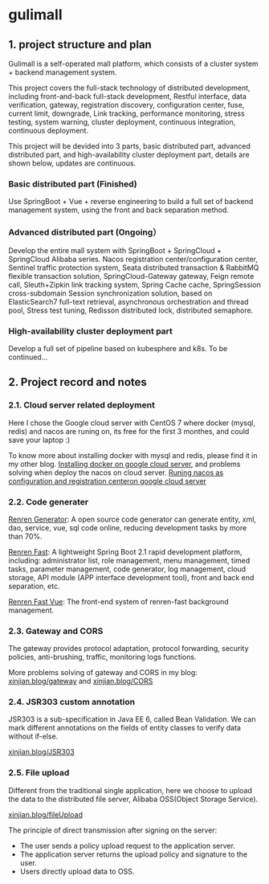 # gulimall

## 1. project structure and plan 

Gulimall is a self-operated mall platform, which consists of a cluster system + backend management system.

This project covers the full-stack technology of distributed development, including front-and-back full-stack development, Restful interface, data verification, gateway, registration discovery, configuration center, fuse, current limit, downgrade,
Link tracking, performance monitoring, stress testing, system warning, cluster deployment, continuous integration, continuous deployment.

This project will be devided into 3 parts, basic distributed part, advanced distributed part, and high-availability cluster deployment part, details are shown below, updates are continuous.

### Basic distributed part (Finished)

Use SpringBoot + Vue + reverse engineering to build a full set of backend management system, using the front and back separation method.

### Advanced distributed part (Ongoing）

Develop the entire mall system with SpringBoot + SpringCloud + SpringCloud Alibaba series. Nacos registration center/configuration center, Sentinel traffic protection system, Seata distributed transaction & RabbitMQ flexible transaction solution,
SpringCloud-Gateway gateway, Feign remote call, Sleuth+Zipkin link tracking system, Spring Cache cache, SpringSession cross-subdomain Session synchronization solution, based on ElasticSearch7 full-text retrieval, asynchronous orchestration and thread pool,
Stress test tuning, Redisson distributed lock, distributed semaphore.

### High-availability cluster deployment part

Develop a full set of pipeline based on kubesphere and k8s. To be continued...


## 2. Project record and notes

### 2.1. Cloud server related deployment

Here I chose the Google cloud server with CentOS 7 where docker (mysql, redis) and nacos are runing on, its free for the first 3 monthes, and could save your laptop :)

To know more about installing docker with mysql and redis, please find it in my other blog. [Installing docker on google cloud server](https://github.com/Xinjiann/java/blob/main/Deploy%20docker%20with%20mysql%20and%20redis%20on%20google%20cloud%20server.md), and problems solving when deploy the nacos on cloud server. [Runing nacos as configuration and registration centeron google cloud server](https://github.com/Xinjiann/java/blob/main/Runing%20nacos%20as%20configuration%20and%20registration%20centeron%20google%20cloud%20server.md)

### 2.2. Code generater

[Renren Generator](https://gitee.com/renrenio/renren-generator): A open source code generator can generate entity, xml, dao, service, vue, sql code online, reducing development tasks by more than 70%.

[Renren Fast](https://gitee.com/renrenio/renren-fast): A lightweight Spring Boot 2.1 rapid development platform, including: administrator list, role management, menu management, timed tasks, parameter management, code generator, log management, cloud storage, API module (APP interface development tool), front and back end separation, etc.

[Renren Fast Vue](https://gitee.com/renrenio/renren-fast-vue): The front-end system of renren-fast background management.



### 2.3. Gateway and CORS

The gateway provides protocol adaptation, protocol forwarding, security policies, anti-brushing, traffic, monitoring logs functions.

More problems solving of gateway and CORS in my blog: [xinjian.blog/gateway](http://xinjian.blog/2020/11/28/Spring-Cloud-Gateway-Service-Startup-Error/) and  [xinjian.blog/CORS](http://xinjian.blog/2020/12/30/Cross-Origin-Resource-Sharing-CORS-problem-solving-and-ideas/)

### 2.4. JSR303 custom annotation

JSR303 is a sub-specification in Java EE 6, called Bean Validation. We can mark different annotations on the fields of entity classes to verify data without if-else.

[xinjian.blog/JSR303]()

### 2.5. File upload

Different from the traditional single application, here we choose to upload the data to the distributed file server, Alibaba OSS(Object Storage Service).

[xinjian.blog/fileUpload]()

The principle of direct transmission after signing on the server:

- The user sends a policy upload request to the application server.
- The application server returns the upload policy and signature to the user.
- Users directly upload data to OSS.



